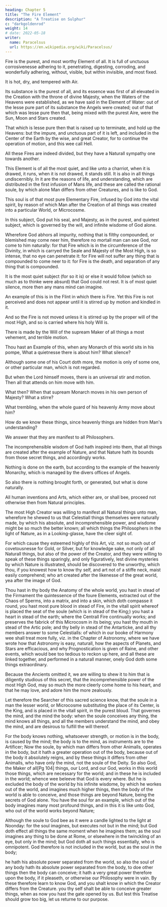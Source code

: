 ```yaml
---
heading: Chapter 5
title: "The Fire Element"
description: "A Treatise on Sulphur"
c: "darkgoldenrod"
weight: 14
# date: 2022-05-18
writer:
  name: Paracelsus
  url: https://en.wikipedia.org/wiki/Paracelsus/
---
```




Fire is the purest, and most worthy Element of all. It is full of unctuous corrosivenesse adhering to it, penetrating, digesting, corroding, and wonderfully adhering, without, visible, but within invisible, and most fixed.

It is hot, dry, and tempered with Air. 

Its substance is the purest of all, and its essence was first of all elevated in the Creation with the throne of divine Majesty, when the Waters of the Heavens were established, as we have said in the Element of Water: out of the lesse pure part of its substance the Angels were created; out of that which was lesse pure then that, being mixed with the purest Aire, were the Sun, Moon and Stars created. 

That which is lesse pure then that is raised up to terminate, and hold up the Heavens: but the impure, and unctuous part of it is left, and included in the Center of the Earth by the wise, and great Creator, for to continue the operation of motion, and this wee call Hell. 

All these Fires are indeed divided, but they have a Naturall sympathy one towards another.

This Element is of all the most quiet, and like unto a charriot, when it is drawed, it runs, when it is not drawed, it stands still. It is also in all things undiscernibly. In it are the reasons of life, and understanding, which are distributed in the first infusion of Mans life, and these are called the rational soule, by which alone Man differs from other Creatures, and is like to God. 

This soul is of that most pure Elementary Fire, infused by God into the vital spirit, by reason of which Man after the Creation of all things was created into a particular World, or Microcosme. 

In this subject, God put his seal, and Majesty, as in the purest, and quietest subject, which is governed by the will, and infinite wisdome of God alone. 

Wherefore God abhors all impurity, nothing that is filthy compounded, or blemished may come neer him, therefore no mortall man can see God, nor come to him naturally: for that Fire which is in the circumference of the Divinity, in which is carryed the Seale and Majesty of the Most High, is so intense, that no eye can penetrate it: for Fire will not suffer any thing that is compounded to come neer to it: for Fire is the death, and separation of any thing that is compounded.

It is the most quiet subject (for so it is) or else it would follow (which so much as to thinke were absurd) that God could not rest. It is of most quiet silence, more then any mans mind can imagine. 

An example of this is in the Flint in which there is Fire. Yet this Fire is not perceived and does not appear until it is stirred up by motion and kindled in it. 

And so the Fire is not moved unless it is stirred up by the proper will of the most High, and so is carried where his holy Will is. 

There is made by the Will of the supream Maker of all things a most vehement, and terrible motion. 

Thou hast an Example of this, when any Monarch of this world sits in his pompe, What a quietnesse there is about him? What silence? 

Although some one of his Court doth more, the motion is only of some one, or other particular man, which is not regarded. 

But when the Lord himself moves, there is an universal stir and motion. Then all that attends on him move with him. 

What then? When that supream Monarch moves in his own person of Majesty? What a stirre?

<!-- , the King of Kings, and Maker of all things (after whose example the Princes of the world are established in the earth) doth   -->

What trembling, when the whole guard of his heavenly Army move about him? 

How do we know these things, since heavenly things are hidden from Man's understanding? 

We answer that they are manifest to all Philosophers.

The incomprehensible wisdom of God hath inspired into them, that all things are created after the example of Nature, and that Nature hath its bounds from those secret things, and accordingly works.

Nothing is done on the earth, but according to the example of the heavenly Monarchy, which is managed by the divers offices of Angels.

So also there is nothing brought forth, or generated, but what is done naturally. 

All human inventions and Arts, which either are, or shall bee, proceed not otherwise then from Natural principles. 

The most High Creator was willing to manifest all Natural things unto man, wherefore he  shewed to us that Celestiall things themselves were naturally made, by which his absolute, and incomprehensible power, and wisdome might be so much the better known; all which things the Philosophers in the light of Nature, as in a Looking-glasse, have the cleer sight of. 

For which cause they esteemed highly of this Art, viz. not so much out of covetousnesse for Gold, or Silver, but for knowledge sake, not only of all Naturall things, but also of the power of the Creator, and they were willing to speak of these things sparingly, and only figuratively, lest divine mysteries by which Nature is illustrated, should be discovered to the unworthy, which thou, if you knowest how to know thy self, and art not of a stiffe neck, maist easily comprehend; who art created after the likenesse of the great world, yea after the image of God. 

Thou hast in thy body the Anatomy of the whole world, you hast in stead of the Firmament the quintessence of the foure Elements, extracted out of the Chaos of Sperms, into a matrix, and into a skin, which doth compasse it round, you hast most pure blood in stead of Fire, in the vitall spirit whereof is placed the seat of the soule (which is in stead of the King;) you hast a heart in stead of the earth; where the Centrall Fire continually works; and preserves the fabrick of this Microcosm in its being; you hast thy mouth in stead of the Artic pole; and thy belly in stead of the Antarticke, and all thy members answer to some Celestialls: of which in our booke of Harmony wee shall treat more fully, viz. in the Chapter of Astronomy, where we have wrote how that Astronomy is easy, naturall, how the aspects of Planets, and Stars are efficacious, and why Prognostication is given of Raine, and other events, which would bee too tedious to reckon up here, and all these are linked together, and performed in a naturall manner, onely God doth some things extraordinary. 

Because the Ancients omitted it, we are willing to shew it to him that is diligently studious of this secret, that the incomprehensible power of the most High God, may so much the more cleerly come home to his heart, and that he  may love, and adore him the more zealously. 

Let therefore the Searcher of this sacred science know, that the soule in a man the lesser world, or Microcosme substituting the place of its Center, is the King, and is placed in the vitall spirit, in the purest bloud. That governes the mind, and the mind the body: when the soule conceives any thing, the mind knows all things, and all the members understand the mind, and obey the mind, and are desirous to fulfill the will thereof. 

For the body knows nothing, whatsoever strength, or motion is in the body, is caused by the mind; the body is to the mind, as instruments are to the Artificer; Now the soule, by which man differs from other Animalls, operates in the body, but it hath a greater operation out of the body, because out of the body it absolutely reigns, and by these things it differs from other Animalls, who have only the mind, not the soule of the Deity. So also God, the Maker of all[Pg 104] things, our Lord, and our God, works in this world those things, which are necessary for the world; and in these he  is included in the world; whence wee beleeve that God is every where. But he  is excluded the body of the world by his infinite wisdome, by which he  workes out of the world, and imagines much higher things, then the body of the world is able to conceive, and those things are beyond Nature, being the secrets of God alone. You have the soul for an example, which out of the body imagines many most profound things, and in this it is like unto God, who out of the world works beyond Nature; 

Although the soule to God bee as it were a candle lighted to the light at Noonday: for the soul imagines, but executes not but in the mind; but God doth effect all things the same moment when he  imagines them; as the soul imagines any thing to be done at Rome, or elsewhere in the twinckling of an eye, but only in the mind; but God doth all such things essentially, who is omnipotent. God therefore is not included in the world, but as the soul in the body; 

he hath his absolute power separated from the world, so also the soul of any body hath its absolute power separated from the body, to doe other things then the body can conceive; it hath a very great power therefore upon the body, if it pleaseth, or otherwise our Philosophy were in vain. By these therefore learn to know God, and you shalt know in which the Creator differs from the Creature. you thy self shalt be able to conceive greater things, when as now you hast the gate opened by us. But lest this Treatise should grow too big, let us returne to our purpose.


<!-- We said before that the Element of Fire is the most quiet of all, and that it is stirred up by motion, which stirring up wise men knew. -->
